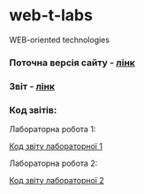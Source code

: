 # web-t-labs
WEB-oriented technologies

### Поточна версія сайту - [лінк](https://artic67.github.io/web-t-labs/)
### Звіт - [лінк](https://artic67.github.io/web-t-labs/reports/report-lab1.html)
### Код звітів:
Лабораторна робота 1:

[Код звіту лабораторної 1](https://artic67.github.io/web-t-labs/reports/report1/report-lab1.html)


Лабораторна робота 2:

[Код звіту лабораторної 2](https://artic67.github.io/web-t-labs/reports/report2/report-lab2.html)